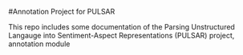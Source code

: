 #Annotation Project for PULSAR

This repo includes some documentation of the Parsing Unstructured Langauge into Sentiment-Aspect Representations (PULSAR) project, annotation module

